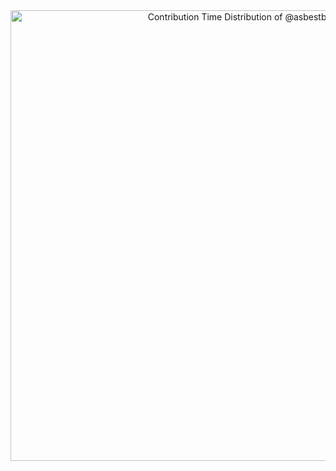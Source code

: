 <a href="https://next.ossinsight.io/widgets/official/analyze-user-contribution-time-distribution?user_id=136122184&period=all_times" target="_blank" style="display: block" align="center">
  <picture>
    <source media="(prefers-color-scheme: dark)" srcset="https://next.ossinsight.io/widgets/official/analyze-user-contribution-time-distribution/thumbnail.png?user_id=136122184&period=all_times&image_size=auto&color_scheme=dark" width="721" height="auto">
    <img alt="Contribution Time Distribution of @asbestboi" src="https://next.ossinsight.io/widgets/official/analyze-user-contribution-time-distribution/thumbnail.png?user_id=136122184&period=all_times&image_size=auto&color_scheme=light" width="721" height="auto">
  </picture>
</a>